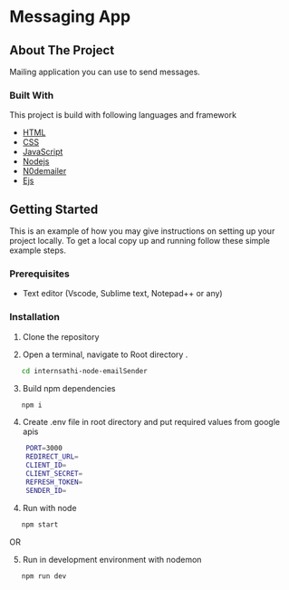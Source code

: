 # Messaging App

## About The Project

Mailing application you can use to send messages.

### Built With

This project is build with following languages and framework

-   [HTML](https://html.com)
-   [CSS](https://developer.mozilla.org/en-US/docs/Web/CSS)
-   [JavaScript](https://www.javascript.com/)
-   [Nodejs](https://nodejs.org/en/)
-   [N0demailer](https://nodemailer.com/about/)
-   [Ejs](https://www.npmjs.com/package/ejs)

<!-- GETTING STARTED -->

## Getting Started

This is an example of how you may give instructions on setting up your project locally.
To get a local copy up and running follow these simple example steps.

### Prerequisites

-   Text editor (Vscode, Sublime text, Notepad++ or any)

### Installation

1. Clone the repository

2. Open a terminal, navigate to Root directory .

```sh
   cd internsathi-node-emailSender
```

3. Build npm dependencies

```sh
   npm i
```

4. Create .env file in root directory and put required values from google apis

```sh
    PORT=3000
    REDIRECT_URL=
    CLIENT_ID=
    CLIENT_SECRET=
    REFRESH_TOKEN=
    SENDER_ID=
```

4. Run with node

```sh
   npm start
```

OR

5. Run in development environment with nodemon

```sh
   npm run dev
```
